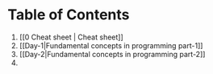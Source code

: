 # Table of Contents

1. [[0 Cheat sheet | Cheat sheet]]
2. [[Day-1|Fundamental concepts in programming part-1]]
3. [[Day-2|Fundamental concepts in programming part-2]]
4. 